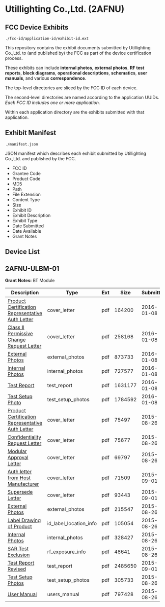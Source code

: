 # Utillighting Co.,Ltd. (2AFNU)
## FCC Device Exhibits

```
./fcc-id/application-id/exhibit-id.ext
```

This repository contains the exhibit documents submitted by Utillighting Co.,Ltd. to (and published by) the FCC as part of the device certification process.

These exhibits can include **internal photos**, **external photos**, **RF test reports**, **block diagrams**, **operational descriptions**, **schematics**, **user manuals**, and various **correspondence**.

The top-level directories are sliced by the FCC ID of each device.

The second-level directories are named according to the application UUIDs. *Each FCC ID includes one or more application.*

Within each application directory are the exhibits submitted with that application. 

## Exhibit Manifest

```
./manifest.json
```

JSON manifest which describes each exhibit submitted by Utillighting Co.,Ltd. and published by the FCC.

- FCC ID
- Grantee Code
- Product Code
- MD5
- Path
- File Extension
- Content Type
- Size
- Exhibit ID
- Exhibit Description
- Exhibit Type
- Date Submitted
- Date Available
- Grant Notes

## Device List
## 2AFNU-ULBM-01
**Grant Notes:** BT Module

| Description | Type | Ext | Size | Submitted | Available |
| ----------- | ---- | --- | ---- | --------- | --------- |
| [Product Certification Representative Auth Letter](2AFNU-ULBM-01/3a35f7554804e18c88f949d403ebbe86/2867770.pdf) | cover_letter | pdf | 164200 | 2016-01-08 | 2016-01-08 |
| [Class II Permissive Change Request Letter](2AFNU-ULBM-01/3a35f7554804e18c88f949d403ebbe86/2867771.pdf) | cover_letter | pdf | 258168 | 2016-01-08 | 2016-01-08 |
| [External Photos](2AFNU-ULBM-01/3a35f7554804e18c88f949d403ebbe86/2867774.pdf) | external_photos | pdf | 873733 | 2016-01-08 | 2016-01-08 |
| [Internal Photos](2AFNU-ULBM-01/3a35f7554804e18c88f949d403ebbe86/2867775.pdf) | internal_photos | pdf | 727577 | 2016-01-08 | 2016-01-08 |
| [Test Report](2AFNU-ULBM-01/3a35f7554804e18c88f949d403ebbe86/2867772.pdf) | test_report | pdf | 1631177 | 2016-01-08 | 2016-01-08 |
| [Test Setup Photo](2AFNU-ULBM-01/3a35f7554804e18c88f949d403ebbe86/2867773.pdf) | test_setup_photos | pdf | 1784592 | 2016-01-08 | 2016-01-08 |
| [Product Certification Representative Auth Letter](2AFNU-ULBM-01/b68c447b4e2a2e268cabcc7d14a93010/2726773.pdf) | cover_letter | pdf | 75497 | 2015-08-26 | 2015-08-26 |
| [Confidentiality Request Letter](2AFNU-ULBM-01/b68c447b4e2a2e268cabcc7d14a93010/2726774.pdf) | cover_letter | pdf | 75677 | 2015-08-26 | 2015-08-26 |
| [Modular Approval Letter](2AFNU-ULBM-01/b68c447b4e2a2e268cabcc7d14a93010/2726775.pdf) | cover_letter | pdf | 69797 | 2015-08-26 | 2015-08-26 |
| [Auth letter from Host Manufacturer](2AFNU-ULBM-01/b68c447b4e2a2e268cabcc7d14a93010/2735406.pdf) | cover_letter | pdf | 71509 | 2015-09-01 | 2015-08-26 |
| [Supersede Letter](2AFNU-ULBM-01/b68c447b4e2a2e268cabcc7d14a93010/2735407.pdf) | cover_letter | pdf | 93443 | 2015-09-01 | 2015-08-26 |
| [External Photos](2AFNU-ULBM-01/b68c447b4e2a2e268cabcc7d14a93010/2726782.pdf) | external_photos | pdf | 215547 | 2015-08-26 | 2015-08-26 |
| [Label Drawing of Product](2AFNU-ULBM-01/b68c447b4e2a2e268cabcc7d14a93010/2726784.pdf) | id_label_location_info | pdf | 105054 | 2015-08-26 | 2015-08-26 |
| [Internal Photos](2AFNU-ULBM-01/b68c447b4e2a2e268cabcc7d14a93010/2726783.pdf) | internal_photos | pdf | 328427 | 2015-08-26 | 2015-08-26 |
| [SAR Test Exclusion](2AFNU-ULBM-01/b68c447b4e2a2e268cabcc7d14a93010/2726779.pdf) | rf_exposure_info | pdf | 48641 | 2015-08-26 | 2015-08-26 |
| [Test Report Revised](2AFNU-ULBM-01/b68c447b4e2a2e268cabcc7d14a93010/2735405.pdf) | test_report | pdf | 2485650 | 2015-09-01 | 2015-08-26 |
| [Test Setup Photos](2AFNU-ULBM-01/b68c447b4e2a2e268cabcc7d14a93010/2726781.pdf) | test_setup_photos | pdf | 305733 | 2015-08-26 | 2015-08-26 |
| [User Manual](2AFNU-ULBM-01/b68c447b4e2a2e268cabcc7d14a93010/2726785.pdf) | users_manual | pdf | 797428 | 2015-08-26 | 2015-08-26 |
